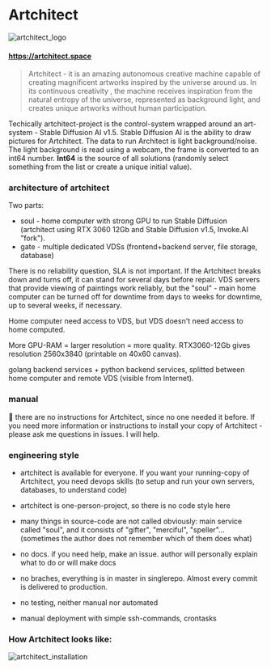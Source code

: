 # Artchitect

![artchitect_logo](https://github.com/artchitector/artchitect/blob/master/eye/static/jesus_anim_92.gif)

#### https://artchitect.space

> Artchitect - it is an amazing autonomous creative machine capable of creating magnificent artworks inspired by the
> universe around us. In its continuous creativity , the machine receives inspiration from the natural entropy of the
> universe, represented as background light, and creates unique artworks without human participation.

Techically artchitect-project is the control-system wrapped around an art-system - Stable Diffusion AI v1.5. Stable
Diffusion AI is the ability to draw pictures for Artchitect.
The data to run Architect is light background/noise. The light background is read using a webcam, the frame is converted
to an int64 number. **Int64** is the source of all solutions (randomly select something from the list or create a unique
initial value).

### architecture of artchitect

Two parts:

- soul - home computer with strong GPU to run Stable
  Diffusion (artchitect using RTX 3060 12Gb and Stable Diffusion v1.5, Invoke.AI "fork").
- gate - multiple dedicated VDSs (frontend+backend server, file storage, database)

There is no reliability question, SLA is not important. If the Artchitect breaks down and turns off, it can stand for
several days
before repair. VDS servers that provide viewing of paintings work reliably, but the "soul" - main home computer can
be turned off for downtime from days to weeks
for downtime, up to several weeks, if necessary.

Home computer need access to VDS, but VDS doesn't need access to home computed.

More GPU-RAM = larger resolution = more quality. RTX3060-12Gb gives resolution 2560x3840 (printable on 40x60 canvas).

golang backend services + python backend services, splitted between home computer and remote VDS (visible from
Internet).

### manual

🤝 there are no instructions for Artchitect, since no one needed it before.
If you need more information or instructions to install your copy of Artchitect - please ask me questions in issues. I
will help.

### engineering style

- artchitect is available for everyone. If you want your running-copy of Artchitect, you need devops skills (to
  setup and run your own servers, databases, to understand code)

- artchitect is one-person-project, so there is no code style here

- many things in source-code are not called obviously: main
  service called "soul", and it consists of "gifter", "merciful", "speller"... (sometimes the author does not remember
  which of them does what)

- no docs. if you need help, make an issue. author will personally explain what to do or will make docs

- no braches, everything is in master in singlerepo. Almost every commit is delivered to production.

- no testing, neither manual nor automated

- manual deployment with simple ssh-commands, crontasks

### How Artchitect looks like:

![artchitect_installation](https://github.com/artchitector/artchitect/blob/master/eye/static/artchitect_in_real_world.jpg)